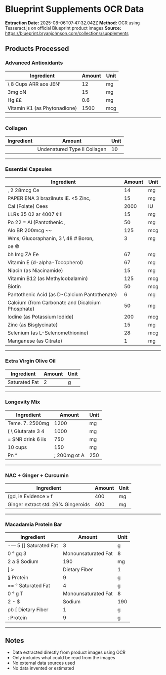 # Blueprint Supplements OCR Data

**Extraction Date:** 2025-08-06T07:47:32.042Z
**Method:** OCR using Tesseract.js on official Blueprint product images
**Source:** https://blueprint.bryanjohnson.com/collections/supplements

## Products Processed

### Advanced Antioxidants

| Ingredient | Amount | Unit |
|------------|--------|------|
| \ 8 Cups ARR aos JEN’ | 12 | mg |
| 3mg oN | 15 | mg |
| Hg ££ | 0.6 | mg |
| Vitamin K1 (as Phytonadione) | 1500 | mcg |

---

### Collagen

| Ingredient | Amount | Unit |
|------------|--------|------|
| | Undenatured Type Il Collagen | 10 | mg |

---

### Essential Capsules

| Ingredient | Amount | Unit |
|------------|--------|------|
| , 2 28mcg Ce | 14 | mg |
| PAPER ENA 3 brazilnuts iE. <5 Zinc, | 15 | mg |
| Cal (Folate) Cees | 2000 | IU |
| LLRs 35 02 ar 4007 ¢ li | 15 | mg |
| Po 22 = Al (Pantothenic \, | 50 | mg |
| Alo BR 200mcg ~~ | 125 | mcg |
| Wms; Glucoraphanin, 3 \ 48 # Boron, | 3 | mg |
| oe © | | | 300 | mg |
| bh Img ZA Ee | 67 | mg |
| Vitamin E (d-alpha-Tocopherol) | 67 | mg |
| Niacin (as Niacinamide) | 15 | mg |
| Vitamin B12 (as Methylcobalamin) | 125 | mcg |
| Biotin | 50 | mcg |
| Pantothenic Acid (as D-Calcium Pantothenate) | 6 | mg |
| Calcium (from Carbonate and Dicalcium Phosphate) | 50 | mg |
| lodine (as Potassium lodide) | 200 | mcg |
| Zinc (as Bisglycinate) | 15 | mg |
| Selenium (as L-Selenomethionine) | 28 | mcg |
| Manganese (as Citrate) | 1 | mg |

---

### Extra Virgin Olive Oil

| Ingredient | Amount | Unit |
|------------|--------|------|
| Saturated Fat | 2 | g |

---

### Longevity Mix

| Ingredient | Amount | Unit |
|------------|--------|------|
| Teme. 7. 2500mg | 1200 | mg |
| ( \ Glutarate 3 4 | 1000 | mg |
| = SNR drink 6 iis | 750 | mg |
| 10 cups | 150 | mg |
| Pn “|; 200mg ot A | 250 | mg |

---

### NAC + Ginger + Curcumin

| Ingredient | Amount | Unit |
|------------|--------|------|
| (gd, ie Evidence » f | 400 | mg |
| Ginger extract std. 26% Gingeroids | 400 | mg |

---

### Macadamia Protein Bar

| Ingredient | Amount | Unit |
|------------|--------|------|
| -— 5 [] Saturated Fat | 3 | g |
| 0 ° gq 3 | Monounsaturated Fat | 8 | g |
| 2 a $ Sodium | 190 | mg |
| ] > | Dietary Fiber | 1 | g |
| § Protein | 9 | g |
| == ° Saturated Fat | 4 | g |
| 0 ° g T | Monounsaturated Fat | 8 | g |
| 2 - $ | Sodium | 190 | mg |
| pb [ Dietary Fiber | 1 | g |
| : Protein | 9 | g |

---

## Notes

- Data extracted directly from product images using OCR
- Only includes what could be read from the images
- No external data sources used
- No data invented or estimated
